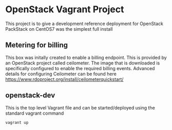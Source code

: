 # OpenStack Vagrant Project
This project is to give a development reference deployment for OpenStack
PackStack on CentOS7 was the simplest full install

## Metering for billing
This box was initally created to enable a billing endpoint. This is provided by an OpenStack project called ceilometer. The image that is downloaded is specifically configured to enable the required billing events. Advanced details for configuring Ceilometer can be found here https://www.rdoproject.org/install/ceilometerquickstart/

## openstack-dev
This is the top level Vagrant file and can be started/deployed using the standard vagrant command

```
vagrant up
```
